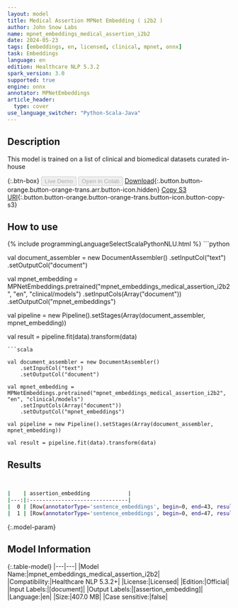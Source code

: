```yaml
---
layout: model
title: Medical Assertion MPNet Embedding ( i2b2 )
author: John Snow Labs
name: mpnet_embeddings_medical_assertion_i2b2
date: 2024-05-23
tags: [embeddings, en, licensed, clinical, mpnet, onnx]
task: Embeddings
language: en
edition: Healthcare NLP 5.3.2
spark_version: 3.0
supported: true
engine: onnx
annotator: MPNetEmbeddings
article_header:
  type: cover
use_language_switcher: "Python-Scala-Java"
---
```


## Description

This model is trained on a list of clinical and biomedical datasets curated in-house

{:.btn-box}
<button class="button button-orange" disabled>Live Demo</button>
<button class="button button-orange" disabled>Open in Colab</button>
[Download](https://s3.amazonaws.com/auxdata.johnsnowlabs.com/clinical/models/mpnet_embeddings_medical_assertion_i2b2_en_5.3.2_3.0_1716483432729.zip){:.button.button-orange.button-orange-trans.arr.button-icon.hidden}
[Copy S3 URI](s3://auxdata.johnsnowlabs.com/clinical/models/mpnet_embeddings_medical_assertion_i2b2_en_5.3.2_3.0_1716483432729.zip){:.button.button-orange.button-orange-trans.button-icon.button-copy-s3}

## How to use



<div class="tabs-box" markdown="1">
{% include programmingLanguageSelectScalaPythonNLU.html %}
```python

val document_assembler = new DocumentAssembler()
    .setInputCol("text") 
    .setOutputCol("document")
    
val mpnet_embedding = MPNetEmbeddings.pretrained("mpnet_embeddings_medical_assertion_i2b2", "en", "clinical/models")
    .setInputCols(Array("document")) 
    .setOutputCol("mpnet_embeddings") 

val pipeline = new Pipeline().setStages(Array(document_assembler, mpnet_embedding))

val result = pipeline.fit(data).transform(data)

```
```scala

val document_assembler = new DocumentAssembler()
    .setInputCol("text") 
    .setOutputCol("document")
    
val mpnet_embedding = MPNetEmbeddings.pretrained("mpnet_embeddings_medical_assertion_i2b2", "en", "clinical/models")
    .setInputCols(Array("document")) 
    .setOutputCol("mpnet_embeddings") 

val pipeline = new Pipeline().setStages(Array(document_assembler, mpnet_embedding))

val result = pipeline.fit(data).transform(data)

```
</div>

## Results

```bash


|    | assertion_embedding            |
|---:|:-------------------------------|
|  0 | [Row(annotatorType='sentence_embeddings', begin=0, end=43, result='I feel a bit drowsy after taking an insulin.', metadata={'sentence': '0'}, embeddings=[-0.02157330885529518, -0.05100712180137634, 0.043191660195589066, 0.035359036177396774, -0.04416131228208542, 0.036355987191200256, -0...])] |
|  1 | [Row(annotatorType='sentence_embeddings', begin=0, end=47, result='Peter Parker is a nice lad and lives in New York', metadata={'sentence': '0'}, embeddings=[-0.07660277187824249, -0.01287313923239708, 0.015349301509559155, 0.008208038285374641, 0.015206931158900261, -0.0321115218102932,...])] |


```

{:.model-param}
## Model Information

{:.table-model}
|---|---|
|Model Name:|mpnet_embeddings_medical_assertion_i2b2|
|Compatibility:|Healthcare NLP 5.3.2+|
|License:|Licensed|
|Edition:|Official|
|Input Labels:|[document]|
|Output Labels:|[assertion_embedding]|
|Language:|en|
|Size:|407.0 MB|
|Case sensitive:|false|